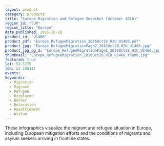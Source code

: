 ```yaml
---
layout: product
category: products
title: "Europe Migration and Refugee Snapshot (October 2016)"
region_id: "EUR"
region_title: "Europe"
date_published: 2016-10-28
product_id: "U1466"
product_pdf: "Europe_RefugeeMigration_2016Oct28_HIU_U1466.pdf"
product_jpg: "Europe_RefugeeMigrationPage2_2016Oct28_HIU_U1466.jpg"
product_jpg_pg_2: "Europe_RefugeeMigrationPage1_2016Oct28_HIU_U1466.jpg"
thumbnail: "Europe_RefugeeMigration_2016Oct28_HIU_U1466_thumb.jpg"
featured: true
lat: 53.5775 
lon: 23.106111
events:
keywords:
  - Migration
  - Migrant
  - Refugee
  - Displaced
  - Border
  - Relocation
  - Resettlement
  - Asylum
---
```

These infographics visualize the migrant and refugee situation in Europe, including European mitigation efforts and the conditions of migrants and asylum seekers arriving in frontline states. 

